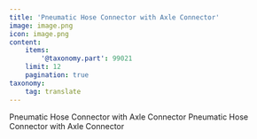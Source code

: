 ```yaml
---
title: 'Pneumatic Hose Connector with Axle Connector'
image: image.png
icon: image.png
content:
    items:
        '@taxonomy.part': 99021
    limit: 12
    pagination: true
taxonomy:
    tag: translate
---
```


Pneumatic Hose Connector with Axle Connector
Pneumatic Hose Connector with Axle Connector
